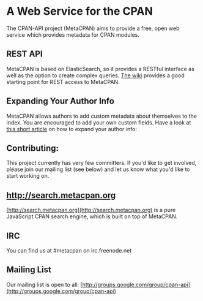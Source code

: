 A Web Service for the CPAN
==========================

The CPAN-API project (MetaCPAN) aims to provide a free, open web service which
provides metadata for CPAN modules.

REST API
--------

MetaCPAN is based on ElasticSearch, so it provides a RESTful interface as well
as the option to create complex queries. [The
wiki](https://github.com/CPAN-API/cpan-api/wiki/API-docs) provides a good
starting point for REST access to MetaCPAN.

Expanding Your Author Info
--------------------------

MetaCPAN allows authors to add custom metadata about themselves to the index.
You are encouraged to add your own custom fields. Have a look at [this short
article](http://blogs.perl.org/users/olaf_alders/2010/12/expanding-your-author-info-in-the-metacpan.html)
on how to expand your author info:

Contributing:
-------------

This project currently has very few committers. If you'd like to get involved,
please join our mailing list (see below) and let us know what you'd like to
start working on.

http://search.metacpan.org
--------------------------

[http://search.metacpan.org](http://search.metacpan.org) is a pure JavaScript
CPAN search engine, which is built on top of MetaCPAN. 

IRC
---

You can find us at #metacpan on irc.freenode.net

Mailing List
------------

Our mailing list is open to all:
[http://groups.google.com/group/cpan-api](http://groups.google.com/group/cpan-api) 
